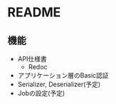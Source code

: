 # README

## 機能
- API仕様書
  - Redoc
- アプリケーション層のBasic認証
- Serializer, Deserializer(予定)
- Jobの設定(予定)
  
